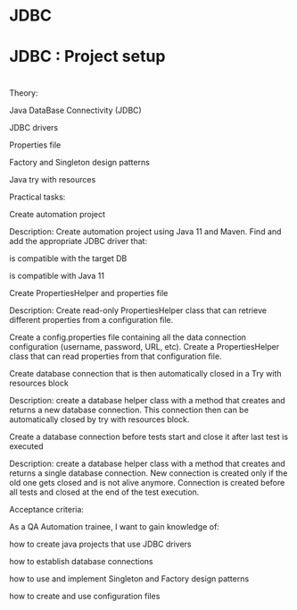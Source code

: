 # JDBC

# JDBC : Project setup

#
Theory:

Java DataBase Connectivity (JDBC)

JDBC drivers

Properties file

Factory and Singleton design patterns

Java try with resources

Practical tasks:

Create automation project

Description: Create automation project using Java 11 and Maven. Find and add the appropriate JDBC driver that:

is compatible with the target DB

is compatible with Java 11

Create PropertiesHelper and properties file

Description: Create read-only PropertiesHelper class that can retrieve different properties from a configuration file.

Create a config.properties file containing all the data connection configuration (username, password, URL, etc). Create a PropertiesHelper class that can read properties from that configuration file.

Create database connection that is then automatically closed in a Try with resources block

Description: create a database helper class with a method that creates and returns a new database connection. This connection then can be automatically closed by try with resources block.

Create a database connection before tests start and close it after last test is executed

Description: create a database helper class with a method that creates and returns a single database connection. New connection is created only if the old one gets closed and is not alive anymore. Connection is created before all tests and closed at the end of the test execution.

Acceptance criteria:

As a QA Automation trainee, I want to gain knowledge of:

how to create java projects that use JDBC drivers

how to establish database connections

how to use and implement Singleton and Factory design patterns

how to create and use configuration files
